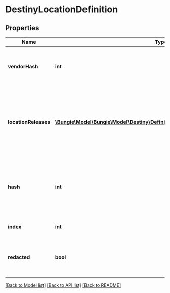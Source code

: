 # DestinyLocationDefinition

## Properties
Name | Type | Description | Notes
------------ | ------------- | ------------- | -------------
**vendorHash** | **int** | If the location has a Vendor on it, this is the hash identifier for that Vendor. Look them up with DestinyVendorDefinition. | [optional] 
**locationReleases** | [**\Bungie\Model\\Bungie\Model\Destiny\Definitions\DestinyLocationReleaseDefinition[]**](DestinyLocationReleaseDefinition.md) | A Location may refer to different specific spots in the world based on the world&#39;s current state. This is a list of those potential spots, and the data we can use at runtime to determine which one of the spots is the currently valid one. | [optional] 
**hash** | **int** | The unique identifier for this entity. Guaranteed to be unique for the type of entity, but not globally.  When entities refer to each other in Destiny content, it is this hash that they are referring to. | [optional] 
**index** | **int** | The index of the entity as it was found in the investment tables. | [optional] 
**redacted** | **bool** | If this is true, then there is an entity with this identifier/type combination, but BNet is not yet allowed to show it. Sorry! | [optional] 

[[Back to Model list]](../README.md#documentation-for-models) [[Back to API list]](../README.md#documentation-for-api-endpoints) [[Back to README]](../README.md)


